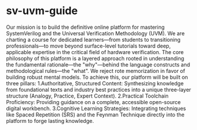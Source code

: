 # sv-uvm-guide
Our mission is to build the definitive online platform for mastering SystemVerilog and the Universal Verification Methodology (UVM). We are charting a course for dedicated learners—from students to transitioning professionals—to move beyond surface-level tutorials toward deep, applicable expertise in the critical field of hardware verification.
The core philosophy of this platform is a layered approach rooted in understanding the fundamental rationale—the "why"—behind the language constructs and methodological rules—the "what". We reject rote memorization in favor of building robust mental models. To achieve this, our platform will be built on three pillars:
  1.Authoritative, Structured Content: Synthesizing knowledge from foundational texts and industry best practices into a unique three-layer structure (Analogy, Practice, Expert Context).
  2.Practical Toolchain Proficiency: Providing guidance on a complete, accessible open-source digital workbench.
  3.Cognitive Learning Strategies: Integrating techniques like Spaced Repetition (SRS) and the Feynman Technique directly into the platform to forge lasting knowledge.
